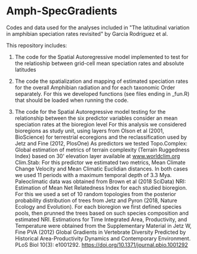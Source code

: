 # Amph-SpecGradients
Codes and data used for the analyses included in "The latitudinal variation in amphibian speciation rates revisited"  by Garcia Rodriguez et al.

This repository includes:
1. The code for the Spatial Autoregressive model implemented to test for the relatioship between grid-cell mean speciation rates and absolute latitudes
   
2. The code the spatialization and mapping of estimated speciation rates for the overall Amphibian radiation and for each taxonomic Order separately. For this we developed functions (see files ending in _fun.R) that should be loaded when running the code.
   
4. The code for the Spatial Autoregressive model testing for the relationship between the six predictor variables consider an mean speciation rates at the bioregion level
   For this analysis we considered bioregions as study unit, using layers from Olson et al (2001, BioScience) for terrestrial ecoregions and the reclassification used by Jetz and Fine (2012, PlosOne)
As predictors we tested
Topo.Complex: Global estimation of metrics of terrain complexity (Terrain Ruggedness Index) based on 30' elevation layer available at www.worldclim.org
Clim.Stab: For this predictor we estimated two metrics, Mean Climate Change Velocity and Mean Climatic Euclidian distances. In both cases we used 11 periods with
a maximum temporal depth of 3.3 Mya. Paleoclimatic data was obtained from Brown et al (2018 SciData)
NRI: Estimation of Mean Net Relatedness Index for each studied bioregion. For this we used a set of 10 random topologies from the posterior probability 
distribution of trees from Jetz and Pyron (2018, Nature Ecology and Evolution). For each bioregion we first defined species pools, then prunned the trees 
based on such species composition and estimated NRI.
Estimations for Time Integrated Area, Productivity, and Temperature were obtained from the Supplementary Material in Jetz W, Fine PVA (2012) Global Gradients in Vertebrate Diversity Predicted by Historical Area-Productivity Dynamics and Contemporary Environment. PLoS Biol 10(3): e1001292. https://doi.org/10.1371/journal.pbio.1001292 
